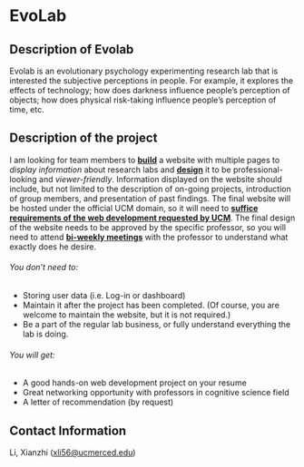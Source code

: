 # EvoLab
## Description of Evolab 
Evolab is an evolutionary psychology experimenting research lab that is interested the subjective perceptions in people. For example, it explores the effects of technology; how does darkness influence people’s perception of objects; how does physical risk-taking influence people’s perception of time, etc. 

## Description of the project
I am looking for team members to **<u>build</u>** a website with multiple pages to *display information* about research labs and **<u>design</u>** it to be professional-looking and *viewer-friendly*. Information displayed on the website should include, but not limited to the description of on-going projects, introduction of group members, and presentation of past findings. The final website will be hosted under the official UCM domain, so it will need to <u>**suffice requirements of the web development requested by UCM**</u>. The final design of the website needs to be approved by the specific professor, so you will need to attend **<u>bi-weekly meetings</u>** with the professor to understand what exactly does he desire. 

###### You don’t need to:
+  Storing user data (i.e. Log-in or dashboard)
+  Maintain it after the project has been completed. (Of course, you are welcome to maintain the website, but it is not required.) 
+  Be a part of the regular lab business, or fully understand everything the lab is doing. 

###### You will get: 
+  A good hands-on web development project on your resume
+  Great networking opportunity with professors in cognitive science field 
+  A letter of recommendation (by request)

## Contact Information
Li, Xianzhi (xli56@ucmerced.edu)

